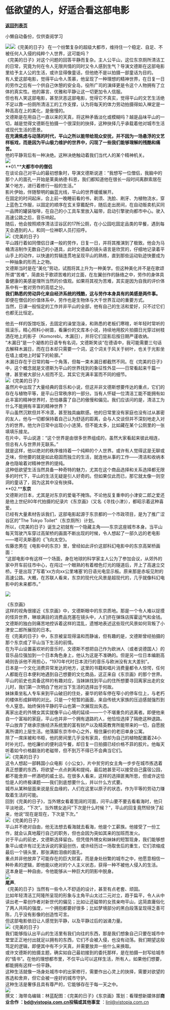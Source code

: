 # 低欲望的人，好适合看这部电影

[**返回列表页**](/gzh/看理想)

小懒自动备份，仅供查阅学习

![](https://mmbiz.qpic.cn/mmbiz_png/aP7vrTpXJxRA0ViaNRqia18YGj5LgX4VSibTFXfBlkXZakYUA8yBkEQYYmpmDmxH0IZyeY4oUcOiabiaj1PywxF6StQ/640?wx_fmt=png)![](https://mmbiz.qpic.cn/mmbiz_jpg/aP7vrTpXJxTRrHXHbEhuzSW5V9SxCDnW1HXtxfX3xp1pPG90qlnSPoG40SaiauxAibX7NecbuqNUU3qckCXFzmIQ/640?wx_fmt=jpeg)《完美的日子》
在一个纷繁复杂的超级大都市，维持住一个稳定、自足、不被任何人入侵的纯粹个人世界，这可能吗？  
《完美的日子》对这个问题的回答平静而复杂。主人公平山，这位东京厕所清洁工的日常，究竟为何在令人无限共情的同时又令人感到生气？导演文德斯在这部电影里给予主人公的生活，或许显得像童话，但他绝不是以拍摄一部童话为目的。  
有人爱这部电影，觉得平山令人羡慕，他呈现了一种理想的精神世界，在日复一日的劳作之后有一个供自己休憩的安全岛，役所广司的演绎更是令这个人物拥有了立体的真实性。他的寡言、优雅和平静让这一切更加令人信服。  
但也有人笑这部电影，甚至厌恶这部电影，觉得它不真实，觉得平山的文艺生活绝不足以靠一份厕所清洁工的工作支撑，认为将每天的体力劳动拍摄得如入禅定是一种高高在上的美化，是傲慢的。  
文德斯是在用自己一直以来的天真，将这种矛盾淡化或模糊吗？越是品味平山的一切，越是觉得文德斯在拍摄一个很深刻的抉择，这种抉择几乎承载着他对城市生活或现代生活的愿景。  
**在充满焦虑与动荡的时代，平山之所以能带给观众安抚，并不因为一场悬浮的文艺样板戏，而是因为平山极力维护的世界中，闪现了一些我们能够理解的残酷和痛苦。**  
他的平静背后有一种决绝。这种决绝触动着我们当代人的某个精神机关。  
![](https://mmbiz.qpic.cn/mmbiz_png/aP7vrTpXJxRA0ViaNRqia18YGj5LgX4VSibyicaNpfZMjSJFGHr85glQV0UvxPDGJ30TMHYUPnUHgbYyqpCwF83EGw/640?wx_fmt=png)  
**01.****大都市中的僧侣**  
在谈论自己对平山的最初想象时，导演文德斯说道：“我想写一位僧侣，我脑中的那个人的面孔一开始是莱奥纳德·科恩，我们都知道他在很长一段时间离群索居在某个地方，进行着修行一般的生活。”  
影片伊始，伴随黎明的幽蓝光线，平山的世界缓缓展开。  
在固定的时间起床，合上前一晚睡前看的书，剃须、洗脸、刷牙、为植物浇水，穿上蓝色工作服，以固定的顺序在玄关穿戴配件，随后走出房间，在自动贩卖机买同一品牌的罐装咖啡，在自己的小工具车里放入磁带，启动引擎驶向都市中心。驶入高速公路之后，音乐响起。  
随后，他会按照顺序清洁涩谷区的17所公厕，在小公园吃固定品类的早餐，遇到每天会遇到的人，和同一位神职人员打招呼。  
![](https://mmbiz.qpic.cn/mmbiz_jpg/aP7vrTpXJxTRrHXHbEhuzSW5V9SxCDnWqwuFK37caQ2kD1NOxcrPRYKIzltN20aiaKXiaibPobrrh8FTXGWl9rwicQ/640?wx_fmt=jpeg)《完美的日子》  
平山践行着如同僧侣日课一般的劳作，日复一日，并将其推演到了极致。他会为马桶清洁制作无数自己的小道具，此时文德森的镜头语言是欣赏的，仔细地记录着平山手上的动作，以快速的剪辑连贯地呈现平山的熟练，直到那些运动轨迹快要成为一种抽象的形而上之物。  
文德斯当时是在“美化”劳动，试图将其上升为一种美学。但这种美化并不是在歌颂所谓“苦难”，简直处于歌颂苦难的对立面，在左翼创作的脉络之中，劳作的身体具备健康的美感是理所当然的价值观。如果将其视为苦难，其实是因为自我的评价体系中有一套对劳作的高低之分。  
**我们熟悉的劳动异化来自经济系统的残酷，这与劳作本身具有的美感是两件事。** 即便在僧侣的价值体系中，劳作也是生物体与大千世界互动的重要方式。  
当然，日课一般恒定的工作并非平山的全部，他有自己的生活和爱好，只不过它们也都无比恒定。  
  
他去一样的饭馆吃饭，去固定的澡堂泡澡，和熟悉的老板们寒暄，听年轻时常听的摇滚乐，精心照料小树苗，看廉价的文库本小说，持续地用胶片拍摄日光穿过树枝洒在地上的影子（Komorebi，木漏日），并将它们显影后按日期严谨收纳。  
“木漏日”是一个凝练的日语专有名词，文德斯笑谈“在德语中，我可能需要三句话去解释木漏日，而在日本却只需要一个词，这个词关于风关于树叶，也关于光影坐在墙上或地上时留下的轮廓。”  
木漏日存在于日常的每一个角落，但每一束木漏日都截然不同。在《完美的日子》中，这个概念就是文德斯为平山的世界找到的象征性外显——日常看起来千篇一律，甚至被大部分人视而不见，其实它充满丰富而不同的细节。  
![](https://mmbiz.qpic.cn/mmbiz_jpg/aP7vrTpXJxTRrHXHbEhuzSW5V9SxCDnW0uQonL3FrnMibnLWdSyfqwlsKibEiaddNaJMdCZQiclpMicvgZGfXicHdcwQ/640?wx_fmt=jpeg)《完美的日子》  
虽然片中出现了大量经典的音乐和小说，但这并非文德斯想要传达的重点，它们的存在与植物平等，是平山日常秩序的一部分。当有人怀疑一位清洁工能不能拥有如此丰富的精神世界时，恐怕暴露了自己的傲慢和偏见。我们应该问的是，清洁工为什么不能拥有丰富的精神世界？  
平山虽然沉默但并不冷漠，甚至独具幽默感。他的日常里没有家庭也没有过从甚密的友人，他与一切都保持着自己认为舒适的距离，会与人交谈但并不深刻地走入对方的世界。他允许日常中出现小小涟漪，但不能太多，比如藏在某个公厕里的一张填填乐接龙。  
在片中，平山说道：“这个世界是由很多世界组成的，虽然大家看起来彼此相连，但总有人与世界并无联系。”  
就是这样，他以绝对的秩序维持着一个纯粹的个人世界。或许有人觉得这是无聊或乏味，但他要的就是如此稳固而独立的生活，就连他从事的工作——清洁和收纳本身也隐喻着对精神世界的提纯。  
这种低欲望生活当然具备一种奇特的魅力，尤其在这个商品选择和关系选择都无限多的时代下，平山的生活无疑是引人好奇的。但如果仅此而已，那它就太像一则空洞的童话了，因为这其中没有抉择。  
**02.****东京**  
文德斯对日本，尤其是对东京的爱毫不掩饰。不论他反复重申的小津安二郎之爱还是他上世纪80年代拍摄的纪录片《东京画》（又名《寻找小津》），都昭示着这种喜爱。  
已经有大量素材告诉我们，这部电影起源于东京都的一个市政项目，是为了推广涩谷区的"The Tokyo Toilet"（东京厕所）计划。  
所以，《完美的日子》诞生之初就有一个隐藏主角——东京这座城市本身。当平山每天驾驶汽车穿过高架桥的画面不断出现的时候，令人想起了一部久远的老电影——塔可夫斯基的《飞向太空》。  
佐藤忠男在《电影中的东京》里，曾经如此评价这部科幻电影中的东京高架桥画面：  
“这部电影中有这样一个场面，身在地球的科学家主人公为了参加会议，从郊外的家中开车前往市中心，在闯过一个眼熟的有着橙色灯光的隧道后，开上了高速立交桥。于是出现了写着‘xx方向xx公里堵塞’的日语光电显示板。原来那是赤坂见附的高速公路。大概，在苏联人看来，东京的现代化风景是超现代的，几乎就像科幻电影中的未来都市。”  

![](https://mmbiz.qpic.cn/mmbiz_jpg/aP7vrTpXJxTRrHXHbEhuzSW5V9SxCDnWg1wLyRgTWobZibkpOgeUiaaeT4CIy1PegYs2hoBUwaael8z8mhPnpL7w/640?wx_fmt=jpeg)

《东京画》  
这样的视角很接近《东京画》中，文德斯眼中的东京质地。那是一个令人难以捉摸的怪异世界，琳琅满目的消费品充塞在镜头中，人们挤在弹珠店挥霍运气和金钱。文德斯的独白则痛苦地控诉着这样的混乱，遗憾地表述这些现代风景如何背叛了小津安二郎所展现的日本。  
在《完美的日子》中，东京被呈现得温和而静谧，但有趣的是，文德斯曾经拍摄的那个东京成了平山当下生活的前情。  
在为平山设置喜欢听的音乐时，文德斯不想把自己作为欧洲人（或者说德国人）的音乐品位强加到一个日本角色身上，他认为这是不准确的。但是另一位日本编剧高崎则告诉他不用担心，“1970年代时日本流行的音乐与欧洲没有太大差别”。  
日本是一个文化消费异常发达的地方，这里的书籍和唱片消费量都令人惊愕，任何人都能在日本便利地遇到自己想要的文化商品，这正来自《东京画》的那个世界。  
平山的前史也具备这样的有趣对应，当妹妹找到平山的住所想要寻回离家出走的女儿时，我们第一次明白了他对当下生活的选择出于何故。  
妹妹乘坐私人专车来到平山破旧的住处，豪华的轿车停在窄小的停车位上，与老朽的楼体形成鲜明的对比。只是一个短暂的画面，来自传统大家族的压迫感就强烈到令人窒息。始终保持平静的平山也第一次展现出失态。  
离家出走的外甥女其实就像平山心境的延续——一个不堪重负的逃离者。即便他来自一个富裕的家庭，平山也并非一个拥有退路的人，他恰恰选择了隔绝这种退路。  
平山放弃了继承宗族经济系统里的富有财产以及精英教育所能带来的一切，自愿脱离所谓的上层生活。他落脚东京市中心之外，租住廉价的老旧单身公寓。  
除了一席床被和书柜，他的房间里几乎没有家具，但却为自己的植物配置着24小时补光灯。他吃廉价的便利店午餐，却日复一日拍摄已经价格不菲的胶片。他每天听着如今价格翻涨的老磁带，但不到万不得已不会典当它们。  
![](https://mmbiz.qpic.cn/mmbiz_jpg/aP7vrTpXJxTRrHXHbEhuzSW5V9SxCDnWmicK6LKRlKjyyoOFy5H3UyRJYwDMks8RYgRFNicTwhPJGKESuy6wQ75w/640?wx_fmt=jpeg)《完美的日子》  
这令人想起一部韩国小众电影《小公女》，片中贫穷的女主角一步步在城市拣选着真正想要的东西，将欲望一点点剥离和提纯，最后她甚至可以接受自己露宿公园，都不能舍弃一杯酒吧的威士忌。在很多人看来，这样的选择匪夷所思，但或许这恰恰是人的终极课题——我们到底想要什么，并以什么方式要。  
城市从某种层面来说是反血缘的，人们在这里以原子的状态，作为平等的劳动力赚取着生活的可能。  
回到《完美的日子》，当外甥女看着宽阔的河面，问平山要不要去看看海时，他只平淡地说，“下次”。当外甥女追问“下次是什么时候？”，平山的回复竟然轻快了起来，他说“现在是现在，下次是下次。”  
![](https://mmbiz.qpic.cn/mmbiz_jpg/aP7vrTpXJxTRrHXHbEhuzSW5V9SxCDnWsuxSSveLzOuZMqZFDAJgr35GqKgcOIDGnFOuHAWTnzjY8icObV4WxibQ/640?wx_fmt=jpeg)《完美的日子》  
平山并不绝对自由，他无法想去看海就去看海，他是个工薪族。他接受了一份工作，就会认真地履行自己的职务，但也会因为突如其来的加班而发火。  
对于平山的前史，文德斯选择留白。但凭借外甥女和妹妹的短暂现身，我们能够想象平山或许有过无法诉说的家庭创伤，或许经历过一场取舍后的重生，它们浓缩成最后一个镜头里，那张满脸泪痕的面孔。  
重点并非他放弃了可能存在的巨大财富，而是身处纷繁的城市之中，他愿意相信一种朴素的逻辑，即他能以绝对的个人主义状态，获得一种不被他人侵入的生活。  
这本身是一种自由，令他能够从一种巨大的阴影中脱身。  
![](https://mmbiz.qpic.cn/mmbiz_png/aP7vrTpXJxRA0ViaNRqia18YGj5LgX4VSibCtkY28xLiaOEanibJrx7E0bWiaH8tRc0WkaCZ35VoiabPsr0urCBdAzT9Q/640?wx_fmt=png)  
**尾声.**  
《完美的日子》当然有一些令人不舒适的设计，甚至有点老套、顽固。  
比如年轻清洁工阿隆所呈现的形象与主角平山太过二元对立，趋于扁平，令人从中读出老一辈创作者对新世代的偏见；比如让还磁带的女孩亲吻平山，这简直庸俗化了两人共鸣的强度，一个拥抱都要好很多；比如梦境部分的黑白段落呈现得乏善可陈，几乎没有影像的创造性可言。  
但这部电影依旧让人感觉到平静，以及平静过后的汹涌力量。  
![](https://mmbiz.qpic.cn/mmbiz_jpg/aP7vrTpXJxTRrHXHbEhuzSW5V9SxCDnWr4lByQRQ8UBHm3QGa0cWxaicEeU2mickiappoBZgIBE0tkAVYZOcKdibwQ/640?wx_fmt=jpeg)《完美的日子》  
我们能够指认出平山的生活里有我们向往的东西，那是我们想象自己只要在城市中堂堂正正地付出就足以拥有的东西，它们不会被入侵，也没有动荡。我们期望这般笃定的逻辑，即便其中有不少天真，并需要放弃一些什么来换取。  
或许文德斯的拍摄主题，确实如自己最初接到的委托那样，是在拍摄一封写给城市的“情书”。在他的理想都市里，不仅平山可以这样生活，所有人，如果他们想要，都能拥有这样一份平静。  
这种生活就像一场身处城市中的出家修行，需要作出心灵上的抉择，需要对欲望的拣选和舍弃，但它会被一座好的城市守护。  
这种生活是奢侈且具有尊严的，它能够存在于每一天之中。  
![](https://mmbiz.qpic.cn/mmbiz_png/aP7vrTpXJxRA0ViaNRqia18YGj5LgX4VSibCtkY28xLiaOEanibJrx7E0bWiaH8tRc0WkaCZ35VoiabPsr0urCBdAzT9Q/640?wx_fmt=png)  
撰文：海带岛编辑：林蓝配图：《完美的日子》《东京画》策划：看理想新媒体部******商业合作**
：bd@vistopia.com.cn**投稿或其他事宜** ：linl@vistopia.com.cn

